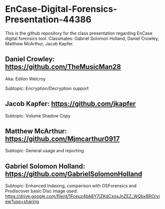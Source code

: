 # EnCase-Digital-Forensics-Presentation-44386
This is the github repository for the class presentation regarding EnCase digital forensics tool. Classmates: Gabriel Solomon Holland, Daniel Crowley, Matthew McArthur, Jacob Kapfer. 


## Daniel Crowley: https://github.com/TheMusicMan28

Aka: Edilon Welcroy

Subtopic: Encryption/Decryption support

## Jacob Kapfer: https://github.com/jkapfer

Subtopic: Volume Shadow Copy

## Matthew McArthur: https://github.com/Mjmcarthur0917

Subtopic: General usage and reporting

## Gabriel Solomon Holland: https://github.com/GabrielSolomonHolland

Subtopic: Enhanced Indexing, comparison with OSForensics and Prodiscover basic
Disc image used: https://drive.google.com/file/d/1Fceuz4bA8Y7iZKdCxnsJnZEZ_WQbxBRO/view?usp=sharing
